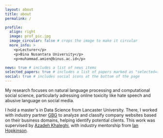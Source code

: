 ```yaml
---
layout: about
title: about
permalink: /

profile:
  align: right
  image: prof_pic.jpg
  image_circular: false # crops the image to make it circular
  more_info: >
    <p>Lecturer</p>
    <p>Bina Nusantara University</p>
    <p>muhammad.amien@binus.ac.id</p>

news: true # includes a list of news items
selected_papers: true # includes a list of papers marked as "selected={true}"
social: true # includes social icons at the bottom of the page
---
```


My research focuses on natural language processing and computational social science, particularly adressing online toxicity like hate speech and abusive language on social media.

I hold a master's in Data Science from Lancaster University. There, I worked with industry partner [GBG](https://www.linkedin.com/company/gb-group) to analyze and classify company websites based on their business domains, helping identify potential clients. This work was supervised by [Azadeh Khaleghi](https://azalk.github.io/), with industry mentorship from [Ian Hopkinson](https://www.linkedin.com/in/ianhopkinsonchester/).
